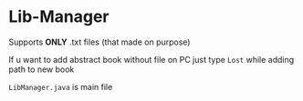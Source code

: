# Lib-Manager
Supports **ONLY** .txt files (that made on purpose)

If u want to add abstract book without file on PC just type `Lost` while adding path to new book

`LibManager.java` is main file
